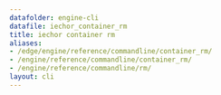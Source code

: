 ```yaml
---
datafolder: engine-cli
datafile: iechor_container_rm
title: iechor container rm
aliases:
- /edge/engine/reference/commandline/container_rm/
- /engine/reference/commandline/container_rm/
- /engine/reference/commandline/rm/
layout: cli
---
```


<!--
This page is automatically generated from iEchor's source code. If you want to
suggest a change to the text that appears here, open a ticket or pull request
in the source repository on GitHub:

https://github.com/iechor/cli
-->
